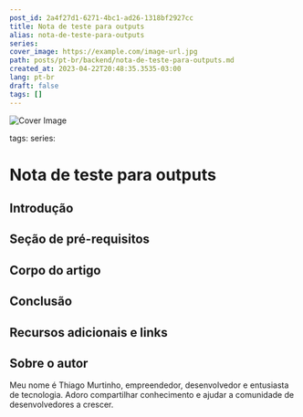 ```yaml
---
post_id: 2a4f27d1-6271-4bc1-ad26-1318bf2927cc
title: Nota de teste para outputs
alias: nota-de-teste-para-outputs
series: 
cover_image: https://example.com/image-url.jpg
path: posts/pt-br/backend/nota-de-teste-para-outputs.md
created_at: 2023-04-22T20:48:35.3535-03:00
lang: pt-br
draft: false
tags: []
---
```

![Cover Image](https://example.com/image-url.jpg)

tags: 
series: 

# Nota de teste para outputs






## Introdução  

 
## Seção de pré-requisitos  

 
## Corpo do artigo  

 
## Conclusão  

 
## Recursos adicionais e links  

 
## Sobre o autor
Meu nome é Thiago Murtinho, empreendedor, desenvolvedor e entusiasta de tecnologia. Adoro compartilhar conhecimento e ajudar a comunidade de desenvolvedores a crescer.



